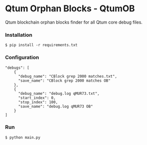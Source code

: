 # Qtum Orphan Blocks - QtumOB

Qtum blockchain orphan blocks finder for all Qtum core debug files.

### Installation

```shell
$ pip install -r requirements.txt
```

### Configuration

```json5
"debugs": [
    {
      "debug_name": "CBlock grep 2000 matches.txt",
      "save_name": "CBlock grep 2000 matches OB"
    },
    {
      "debug_name": "debug.log qMUR73.txt",
      "start_index": 0,
      "stop_index": 100,
      "save_name": "debug.log qMUR73 OB"
    }
]
```

### Run

```shell
$ python main.py
```
